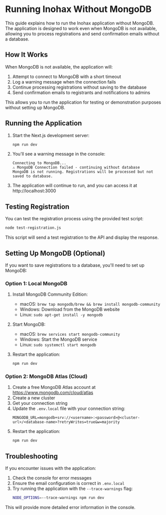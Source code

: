 # Running Inohax Without MongoDB

This guide explains how to run the Inohax application without MongoDB. The application is designed to work even when MongoDB is not available, allowing you to process registrations and send confirmation emails without a database.

## How It Works

When MongoDB is not available, the application will:

1. Attempt to connect to MongoDB with a short timeout
2. Log a warning message when the connection fails
3. Continue processing registrations without saving to the database
4. Send confirmation emails to registrants and notifications to admins

This allows you to run the application for testing or demonstration purposes without setting up MongoDB.

## Running the Application

1. Start the Next.js development server:
   ```bash
   npm run dev
   ```

2. You'll see a warning message in the console:
   ```
   Connecting to MongoDB...
   ⚠️ MongoDB Connection failed - continuing without database
   MongoDB is not running. Registrations will be processed but not saved to database.
   ```

3. The application will continue to run, and you can access it at http://localhost:3000

## Testing Registration

You can test the registration process using the provided test script:

```bash
node test-registration.js
```

This script will send a test registration to the API and display the response.

## Setting Up MongoDB (Optional)

If you want to save registrations to a database, you'll need to set up MongoDB:

### Option 1: Local MongoDB

1. Install MongoDB Community Edition:
   - macOS: `brew tap mongodb/brew && brew install mongodb-community`
   - Windows: Download from the MongoDB website
   - Linux: `sudo apt-get install -y mongodb`

2. Start MongoDB:
   - macOS: `brew services start mongodb-community`
   - Windows: Start the MongoDB service
   - Linux: `sudo systemctl start mongodb`

3. Restart the application:
   ```bash
   npm run dev
   ```

### Option 2: MongoDB Atlas (Cloud)

1. Create a free MongoDB Atlas account at https://www.mongodb.com/cloud/atlas
2. Create a new cluster
3. Get your connection string
4. Update the `.env.local` file with your connection string:
   ```
   MONGODB_URL=mongodb+srv://<username>:<password>@<cluster-url>/<database-name>?retryWrites=true&w=majority
   ```
5. Restart the application:
   ```bash
   npm run dev
   ```

## Troubleshooting

If you encounter issues with the application:

1. Check the console for error messages
2. Ensure the email configuration is correct in `.env.local`
3. Try running the application with the `--trace-warnings` flag:
   ```bash
   NODE_OPTIONS=--trace-warnings npm run dev
   ```

This will provide more detailed error information in the console.
